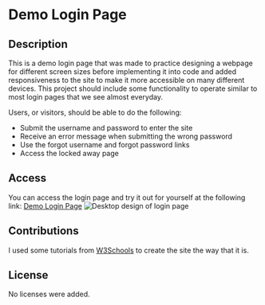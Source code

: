 # Demo Login Page

## Description
This is a demo login page that was made to practice designing a webpage for different screen sizes before implementing it into code and added responsiveness to the site to make it more accessible on many different devices. This project should include some functionality to operate similar to most login pages that we see almost everyday.

Users, or visitors, should be able to do the following:
- Submit the username and password to enter the site
- Receive an error message when submitting the wrong password
- Use the forgot username and forgot password links
- Access the locked away page

## Access
You can access the login page and try it out for yourself at the following link: [Demo Login Page](https://k0j05ar3.github.io/loginPage)
![Desktop design of login page](Design/desktop-1.png)

## Contributions
I used some tutorials from [W3Schools](https://w3schools.com/) to create the site the way that it is.

## License
No licenses were added.